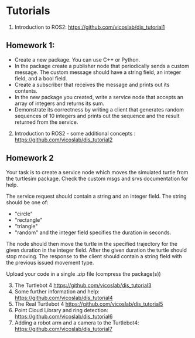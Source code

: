 # Tutorials

1. Introduction to ROS2: https://github.com/vicoslab/dis_tutorial1
## Homework 1: 
+ Create a new package. You can use C++ or Python.
+ In the package create a publisher node that periodically sends a custom message. The custom message should have a string field, an integer field, and a bool field.
+ Create a subscriber that receives the message and prints out its contents.
+ In the new package you created, write a service node that accepts an array of integers and returns its sum. 
+ Demonstrate its correctness by writing a client that generates random sequences of 10 integers and prints out the sequence and the result returned from the service.

2. Introduction to ROS2 - some additional concepts : https://github.com/vicoslab/dis_tutorial2

## Homework 2
Your task is to create a service node which moves the simulated turtle from the turtlesim package. Check the custom msgs and srvs documentation for help.

The service request should contain a string and an integer field. The string should be one of:

+ "circle"
+ "rectangle"
+ "triangle"
+ "random"
and the integer field specifies the duration in seconds.

The node should then move the turtle in the specified trajectory for the given duration in the integer field. After the given duration the turtle should stop moving. The response to the client should contain a string field with the previous issued movement type.

Upload your code in a single .zip file (compress the package(s))


3. The Turtlebot 4 https://github.com/vicoslab/dis_tutorial3
4. Some further information and help: https://github.com/vicoslab/dis_tutorial4
5. The Real Turtlebot 4 https://github.com/vicoslab/dis_tutorial5
6. Point Cloud Library and ring detection: https://github.com/vicoslab/dis_tutorial6
7. Adding a robot arm and a camera to the Turtlebot4: https://github.com/vicoslab/dis_tutorial7
